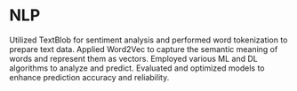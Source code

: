 # NLP
 Utilized TextBlob for sentiment analysis and performed word tokenization to prepare text data. Applied Word2Vec  to capture the semantic meaning of words and represent them as vectors. Employed various ML and DL algorithms  to analyze and predict. Evaluated and optimized models to enhance  prediction accuracy and reliability.
